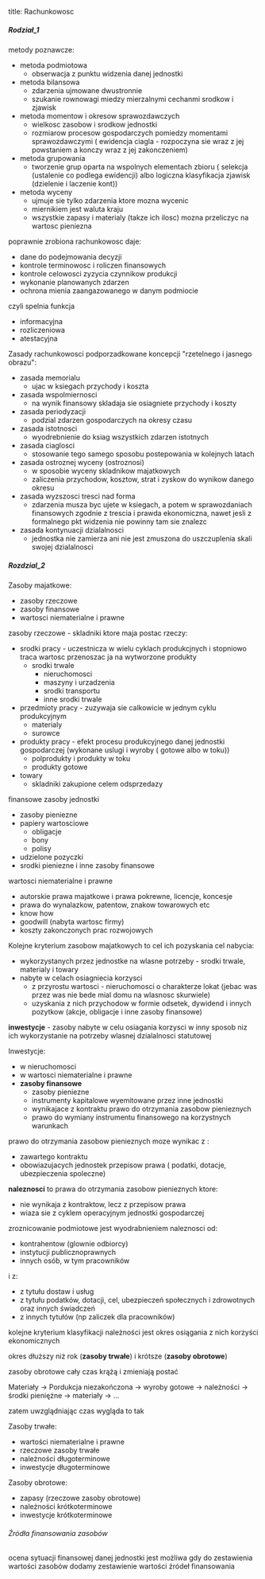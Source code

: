 title: Rachunkowosc


##### Rodział_1

metody poznawcze:
- metoda podmiotowa
	- obserwacja z punktu widzenia danej jednostki
- metoda bilansowa
	- zdarzenia ujmowane dwustronnie 
	- szukanie rownowagi miedzy mierzalnymi cechanmi srodkow i zjawisk
- metoda momentow i okresow sprawozdawczych
	- wielkosc zasobow i srodkow jednostki
	- rozmiarow procesow gospodarczych pomiedzy momentami sprawozdawczymi ( ewidencja ciagla - rozpoczyna sie wraz z jej powstaniem a konczy wraz z jej zakonczeniem)
- metoda grupowania
	- tworzenie grup oparta na wspolnych elementach zbioru ( selekcja (ustalenie co podlega ewidencji) albo logiczna klasyfikacja zjawisk (dzielenie i laczenie kont))
- metoda wyceny
	- ujmuje sie tylko zdarzenia ktore mozna wycenic
	- miernikiem jest waluta kraju
	- wszystkie zapasy i materialy (takze ich ilosc) mozna przeliczyc na wartosc pieniezna


poprawnie zrobiona rachunkowosc daje:
- dane do podejmowania decyzji
- kontrole terminowosc i roliczen finansowych
- kontrole celowosci zyzycia czynnikow produkcji
- wykonanie planowanych zdarzen
- ochrona mienia zaangazowanego w danym podmiocie

czyli spelnia funkcja
- informacyjna
- rozliczeniowa
- atestacyjna


Zasady rachunkowosci podporzadkowane koncepcji "rzetelnego i jasnego obrazu":
- zasada memorialu
	- ujac w ksiegach przychody i koszta
- zasada wspolmiernosci
	- na wynik finansowy skladaja sie osiagniete przychody i koszty
- zasada periodyzacji
	- podzial zdarzen gospodarczych na okresy czasu
- zasada istotnosci
	- wyodrebnienie do ksiag wszystkich zdarzen istotnych
- zasada ciaglosci
	- stosowanie tego samego sposobu postepowania w kolejnych latach
- zasada ostroznej wyceny (ostroznosi)
	- w sposobie wyceny skladnikow majatkowych
	- zaliczenia przychodow, kosztow, strat i zyskow do wynikow danego okresu
- zasada wyzszosci tresci nad forma
	- zdarzenia musza byc ujete w ksiegach, a potem w sprawozdaniach finansowych zgodnie z trescia i prawda ekonomiczna, nawet jesli z formalnego pkt widzenia nie powinny tam sie znalezc
- zasada kontynuacji dzialalnosci
	- jednostka nie zamierza ani nie jest zmuszona do uszczuplenia skali swojej dzialalnosci

##### Rozdzial_2
Zasoby majatkowe:
- zasoby rzeczowe
- zasoby finansowe
- wartosci niematerialne i prawne

zasoby rzeczowe - skladniki ktore maja postac rzeczy:
- srodki pracy - uczestnicza w wielu cyklach produkcjnych i stopniowo traca wartosc przenoszac ja na wytworzone produkty
	- srodki trwale
		- nieruchomosci
		- maszyny i urzadzenia
		- srodki transportu
		- inne srodki trwale
- przedmioty pracy - zuzywaja sie calkowicie w jednym cyklu produkcyjnym
	- materialy
	- surowce
- produkty pracy - efekt procesu produkcyjnego danej jednostki gospodarczej (wykonane uslugi i wyroby ( gotowe albo w toku))
	- polprodukty i produkty w toku
	- produkty gotowe
- towary
	- skladniki zakupione celem odsprzedazy


finansowe zasoby jednostki
- zasoby pieniezne
- papiery wartosciowe
	- obligacje
	- bony
	- polisy
- udzielone pozyczki
- srodki pieniezne i inne zasoby finansowe

wartosci niematerialne i prawne
- autorskie prawa majatkowe i prawa pokrewne, licencje, koncesje
- prawa do wynalazkow, patentow, znakow towarowych etc
- know how
- goodwill (nabyta wartosc firmy)
- koszty zakonczonych prac rozwojowych

Kolejne kryterium zasobow majatkowych to cel ich pozyskania
cel nabycia:
- wykorzystanych przez jednostke na wlasne potrzeby - srodki trwale, materialy i towary
- nabyte w celach osiagniecia korzysci
	- z przyrostu wartosci - nieruchomosci o charakterze lokat (jebac was przez was nie bede mial domu na wlasnosc skurwiele)
	- uzyskania z nich przychodow w formie odsetek, dywidend i innych pozytkow (akcje, obligacje i inne zasoby finansowe)


**inwestycje** - zasoby nabyte w celu osiagania korzysci w inny sposob niz ich wykorzystanie na potrzeby wlasnej dzialalnosci statutowej

Inwestycje:
- w nieruchomosci
- w wartosci niematerialne i prawne
- **zasoby finansowe**
	- zasoby pieniezne
	- instrumenty kapitalowe wyemitowane przez inne jednostki
	- wynikajace z kontraktu prawo do otrzymania zasobow pienieznych
	- prawo do wymiany instrumentu finansowego na korzystnych warunkach

prawo do otrzymania zasobow pienieznych moze wynikac z :
- zawartego kontraktu
- obowiazujacych jednostek przepisow prawa ( podatki, dotacje, ubezpieczenia spoleczne)



**naleznosci** to prawa do otrzymania zasobow pienieznych ktore:
- nie wynikaja z kontraktow, lecz z przepisow prawa
- wiaza sie z cyklem operacyjnym jednostki gospodarczej

zroznicowanie podmiotowe jest wyodrabnieniem naleznosci od:
- kontrahentow (glownie odbiorcy)
- instytucji publicznoprawnych
- innych osób, w tym pracowników

i z:
- z tytułu dostaw i usług
- z tytułu podatków, dotacji, cel, ubezpieczeń społecznych i zdrowotnych oraz innych świadczeń
- z innych tytułów (np zaliczek dla pracowników)

kolejne kryterium klasyfikacji należności jest okres osiągania z nich korzyści ekonomicznych

okres dłuższy niż rok (**zasoby trwałe**) i krótsze (**zasoby obrotowe**)

zasoby obrotowe cały czas krążą i zmieniają postać

Materiały -> Pordukcja niezakończona -> wyroby gotowe -> należności -> środki pieniężne -> materiały -> ...

zatem uwzglądniając czas wygląda to tak

Zasoby trwałe:
- wartości niematerialne i prawne
- rzeczowe zasoby trwałe
- należności długoterminowe
- inwestycje długoterminowe

Zasoby obrotowe:
- zapasy (rzeczowe zasoby obrotowe)
- należności krótkoterminowe
- inwestycje krótkoterminowe


###### Źródła finansowania zasobów

ocena sytuacji finansowej danej jednostki jest możliwa gdy do zestawienia wartości zasobów dodamy zestawienie wartości źródeł finansowania